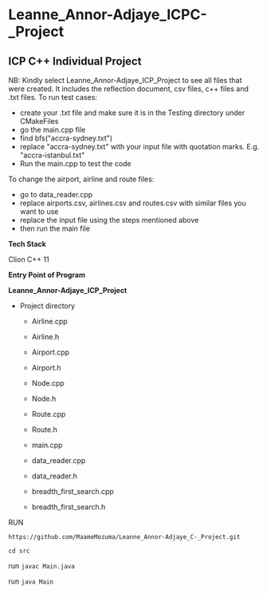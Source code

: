 # Leanne_Annor-Adjaye_ICPC-_Project

## ICP C++ Individual Project

NB: Kindly select Leanne_Annor-Adjaye_ICP_Project to see all files that were created. It includes the reflection document, csv files, c++ files and .txt files.
To run test cases:
- create your .txt file and make sure it is in the Testing directory under CMakeFiles
- go the main.cpp file
- find bfs("accra-sydney.txt") 
- replace "accra-sydney.txt" with your input file with quotation marks. E.g. "accra-istanbul.txt"
- Run the main.cpp to test the code

To change the airport, airline and route files:
- go to data_reader.cpp
- replace airports.csv, airlines.csv and routes.csv with similar files you want to use
- replace the input file using the steps mentioned above
- then run the main file

**Tech Stack**

Clion C++ 11

**Entry Point of Program**

**Leanne_Annor-Adjaye_ICP_Project**
 - Project directory
    - Airline.cpp
    - Airline.h
    
    - Airport.cpp
    - Airport.h
    
    - Node.cpp
    - Node.h
    
    - Route.cpp
    - Route.h
    
    - main.cpp
    
    - data_reader.cpp
    - data_reader.h
    
    - breadth_first_search.cpp
    - breadth_first_search.h
   

RUN 


`https://github.com/MaameMozuma/Leanne_Annor-Adjaye_C-_Project.git`

`cd src`

run `javac Main.java`

run `java Main`
